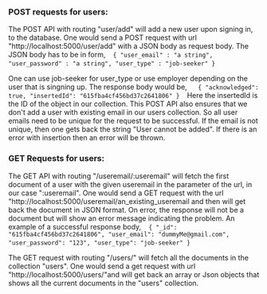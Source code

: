 ### POST requests for users:

The POST API with routing "user/add" will add a new user upon signing in, to the database. 
One would send a POST request with url "http://localhost:5000/user/add" with a JSON body as 
request body. The JSON body has to be in form, 
` ` `
{
  "user_email" : "a string",
  "user_password" : "a string",
  "user_type" : "job-seeker"
 }
 ` ` `

One can use job-seeker for user_type or use employer depending on the user that is singning up. 
The response body would be,
` ` ` 
{
  "acknowledged": true,
   "insertedId": "615fba4cf456bd37c2641806"
}
` ` ` 
Here the insertedId is the ID of the object in our collection. This POST API also ensures 
that we don't add a user with existing email in our users collection. So all user emails need to be unique 
for the request to be successful. If the email is not unique, then one gets back the string "User cannot be added". 
If there is an error with insertion then an error will be thrown. 

### GET Requests for users: 
The GET API with routing "/useremail/:useremail" will fetch the first document of a user with the 
given useremail in the parameter of the url, in our case ":useremail". One would send a GET request 
with the url "http://localhost:5000/useremail/an_existing_useremail and then will get back the document in
JSON format. On error, the response will not be a document but will show an error message indicating the problem. 
An example of a successful response body, 
` ` `
{
    "_id": "615fba4cf456bd37c2641806",
    "user_email": "dummyMe@gmail.com",
    "user_password": "123",
    "user_type": "job-seeker"
}
` ` `

The GET request with routing "/users/" will fetch all the documents in the collection "users". One would send a 
get request with url "http://localhost:5000/users/"and will get back an array or Json objects that shows all the
current documents in the "users" collection.  